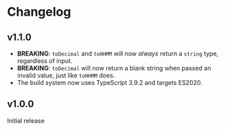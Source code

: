 # Changelog

## v1.1.0

- **BREAKING**: `toDecimal` and `toHHMM` will now _always_ return a `string` type, regardless of input.
- **BREAKING**: `toDecimal` will now return a blank string when passed an invalid value, just like `toHHMM` does.
- The build system now uses TypeScript 3.9.2 and targets ES2020.

## v1.0.0

Initial release